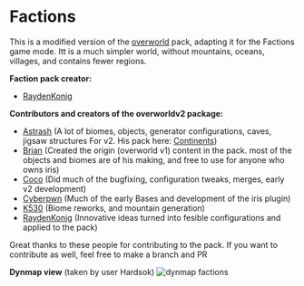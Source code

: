 # Factions
This is a modified version of the [overworld](https://github.com/IrisDimensions/overworld/) pack, adapting it for the Factions game mode.
Itt is a much simpler world, without mountains, oceans, villages, and contains fewer regions.

**Faction pack creator:**
- [RaydenKonig](https://github.com/RaydenKonig) 

**Contributors and creators of the overworldv2 package:**
- [Astrash](https://github.com/Astrashh) (A lot of biomes, objects, generator configurations, caves, jigsaw structures For v2. His pack here: [Continents](https://github.com/Astrashh/Continents))
- [Brian](https://github.com/NextdoorPsycho) (Created the origin (overworld v1) content in the pack. most of the objects and biomes are of his making, and free to use for anyone who owns iris)
- [Coco](https://github.com/CocoTheOwner/) (Did much of the bugfixing, configuration tweaks, merges, early v2 development)
- [Cyberpwn](https://github.com/cyberpwnn) (Much of the early Bases and development of the iris plugin)
- [K530](https://github.com/K530-hub) (Biome reworks, and mountain generation)
- [RaydenKonig](https://github.com/RaydenKonig) (Innovative ideas turned into fesible configurations and applied to the pack)

Great thanks to these people for contributing to the pack.
If you want to contribute as well, feel free to make a branch and PR

**Dynmap view** (taken by user Hardsok)
![dynmap factions](https://user-images.githubusercontent.com/71474946/115130414-0881d700-9fc6-11eb-8539-33074861865f.png)

